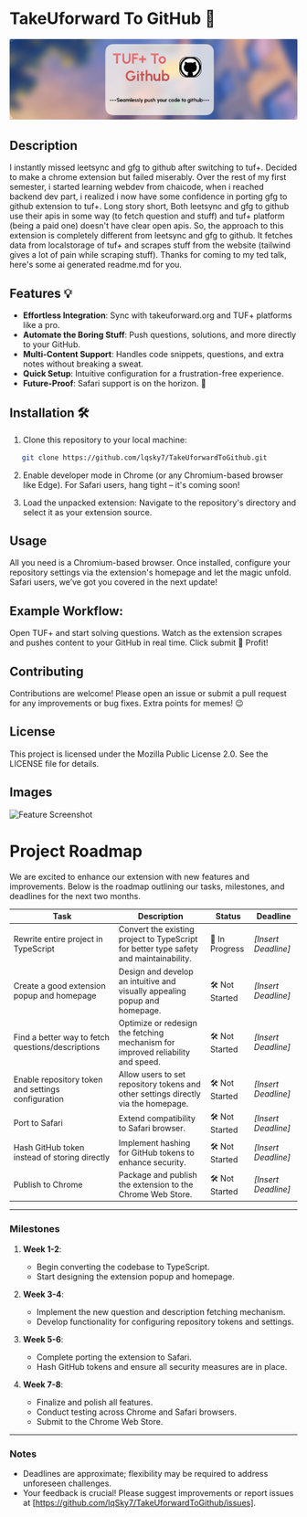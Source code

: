 # TakeUforward To GitHub 🚀

![Project Banner](assets/main.png)

## Description

I instantly missed leetsync and gfg to github after switching to tuf+. Decided to make a chrome extension but failed miserably. Over the rest of my first semester, i started learning webdev from chaicode, when i reached backend dev part, i 
realized i now have some confidence in porting gfg to github extension to tuf+. Long story short, Both leetsync and gfg to github use their apis in some way (to fetch question and stuff) and tuf+ platform (being a paid one) doesn't have clear open apis.
So, the approach to this extension is completely different from leetsync and gfg to github. It fetches data from localstorage of tuf+ and scrapes stuff from the website (tailwind gives a lot of pain while scraping stuff). Thanks for coming to my ted talk, 
here's some ai generated readme.md for you.

## Features 💡

- **Effortless Integration**: Sync with takeuforward.org and TUF+ platforms like a pro.  
- **Automate the Boring Stuff**: Push questions, solutions, and more directly to your GitHub.  
- **Multi-Content Support**: Handles code snippets, questions, and extra notes without breaking a sweat.  
- **Quick Setup**: Intuitive configuration for a frustration-free experience.  
- **Future-Proof**: Safari support is on the horizon. 🦊  

## Installation 🛠️

1. Clone this repository to your local machine:
```bash
   git clone https://github.com/lqsky7/TakeUforwardToGithub.git
```
2. Enable developer mode in Chrome (or any Chromium-based browser like Edge).
For Safari users, hang tight – it's coming soon!

3. Load the unpacked extension:
Navigate to the repository's directory and select it as your extension source.


## Usage

All you need is a Chromium-based browser. Once installed, configure your repository settings via the extension's homepage and let the magic unfold. Safari users, we’ve got you covered in the next update!


## Example Workflow:
Open TUF+ and start solving questions.
Watch as the extension scrapes and pushes content to your GitHub in real time.
Click submit
🎉 Profit!
## Contributing

Contributions are welcome! Please open an issue or submit a pull request for any improvements or bug fixes. Extra points for memes! 😉

## License

This project is licensed under the Mozilla Public License 2.0. See the LICENSE file for details.

## Images

![Feature Screenshot](assets/screenshot.png)

# Project Roadmap

We are excited to enhance our extension with new features and improvements. Below is the roadmap outlining our tasks, milestones, and deadlines for the next two months.

| **Task**                                          | **Description**                                                                 | **Status**      | **Deadline**  |
|---------------------------------------------------|---------------------------------------------------------------------------------|-----------------|---------------|
| Rewrite entire project in TypeScript             | Convert the existing project to TypeScript for better type safety and maintainability. | 🚧 In Progress | *[Insert Deadline]* |
| Create a good extension popup and homepage       | Design and develop an intuitive and visually appealing popup and homepage.      | 🛠 Not Started  | *[Insert Deadline]* |
| Find a better way to fetch questions/descriptions | Optimize or redesign the fetching mechanism for improved reliability and speed. | 🛠 Not Started  | *[Insert Deadline]* |
| Enable repository token and settings configuration | Allow users to set repository tokens and other settings directly via the homepage. | 🛠 Not Started  | *[Insert Deadline]* |
| Port to Safari                                    | Extend compatibility to Safari browser.                                         | 🛠 Not Started  | *[Insert Deadline]* |
| Hash GitHub token instead of storing directly    | Implement hashing for GitHub tokens to enhance security.                        | 🛠 Not Started  | *[Insert Deadline]* |
| Publish to Chrome                                 | Package and publish the extension to the Chrome Web Store.                      | 🛠 Not Started  | *[Insert Deadline]* |

---

### Milestones

1. **Week 1-2**:
   - Begin converting the codebase to TypeScript.
   - Start designing the extension popup and homepage.
   
2. **Week 3-4**:
   - Implement the new question and description fetching mechanism.
   - Develop functionality for configuring repository tokens and settings.

3. **Week 5-6**:
   - Complete porting the extension to Safari.
   - Hash GitHub tokens and ensure all security measures are in place.

4. **Week 7-8**:
   - Finalize and polish all features.
   - Conduct testing across Chrome and Safari browsers.
   - Submit to the Chrome Web Store.

---

### Notes
- Deadlines are approximate; flexibility may be required to address unforeseen challenges.
- Your feedback is crucial! Please suggest improvements or report issues at [https://github.com/lqSky7/TakeUforwardToGithub/issues].
